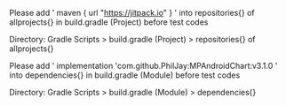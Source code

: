 Please add ' maven { url "https://jitpack.io" } ' into repositories{} of allprojects{} in build.gradle (Project) before test codes

Directory: Gradle Scripts > build.gradle (Project) > repositories{} of allprojects{}



Please add ' implementation 'com.github.PhilJay:MPAndroidChart:v3.1.0 ' into dependencies{} in build.gradle (Module) before test codes

  Directory: Gradle Scripts > build.gradle (Module) > dependencies{}
    
